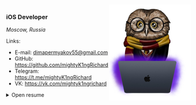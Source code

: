 <img align="right" src="Resources/owl.png" height="260px"/>  

### **iOS Developer**
_Moscow, Russia_

Links:

* E-mail: dimapermyakov55@gmail.com
* GitHub: https://github.com/mightyK1ngRichard
* Telegram: https://t.me/mightyK1ngRichard
* VK: https://vk.com/mightyk1ngrichard

<details>
  <summary> Open resume </summary>
  
### **About**
11 months of software development.

- Have backend development experience (Golang/Python/Swift), which helps me to understand overall product architecture and communicate with backend team
- Love good architecture and clear naming of things
- Can propose new features/solutions for business, estimate and write docs for them
- Could lead a small team of developers (gathering information, preparing tasks, code review)

### **Tech Stack**
- **iOS**: 
  - Swift, SwiftUI, UIKit, Vapor, SwiftData, Local Push Notifications, Figma, Proxyman, GCD/Async Await
  - Viper, MVC, MVP, MVVM/MVVM-C, CleanSwift
- **Programming languages**: Swift, Golang, Python, C/C++, JavaScript, TypeScript
- **Backend**: Golang, Swift+Vapor, Django, NodeJS, WebSocket, General Linux/Unix command-line experience, Some Amazon AWS products (S3), PostgreSQL, Postman, Swagger
- **Frontend**: React, JavaScript, TypeScript, CSS/HTML5, Redux Toolkit
- **DevOps**: Ubuntu/Alt Server, Docker, Nginx
- **Database**: Postgresql, Firebase, Mongodb, Realm, Redis, SwiftData
- **Application Layer**: HTTP, WebSocket

### **Employment history**
| Period | Description |
| - | - |
| July 2023 — Now | Junior iOS Developer at Wildberries |

### **Education**
| Period | Description |
| - | - |
| 2021 - 2025 | Bauman Moscow State University, IU5 |
| 2023 - 2024 | VK Technopark (iOS) x BMSTU |
| 2022 - 2023 | Digital Academy x BMSTU |

### **Work examples (apps)**

* #### **CakesHub**
  _iOS application | VK x BMSTU_
  
    _Stack_: SwiftUI, Firebase, SwiftData, MapKit, LocalPushNotification, WebSocket, Vapor, Async/await
    
      [ Look more](https://github.com/mightyK1ngRichard/VK-iOS-Marketplace)
<br/>

* #### **MissionControlCenterInterfaceIOS**

  _iOS application | Hackathon x BMSTU_
  
  _Stack_: SwiftUI, C#, RestAPI, Docker, S3, Postgresql

  [ Look more](https://github.com/mightyK1ngRichard/MissionControlCenterInterfaceIOS)
<br/>

* #### **RealTimeMessenger**

  _iOS application | Course work, Network technologies x BMSTU_
  
  _Stack_: SwiftUI, Vapor, WebSocket+Http protocol

  [ Look more](https://github.com/mightyK1ngRichard/RealTimeMessenger-iOS)
<br/>

* #### **WoodGrowthCourseWorkSwiftUI**

  _Macos application | Database coursework x BMSTU_
  
  _Stack_: SwiftUI, NodeJS, Docker, Postgresql

  [ Look more](https://github.com/mightyK1ngRichard/WoodGrowthCourseWorkSwiftUI)
<br/>

* #### **DevelopmentNetworkApplicationBackend**

  _FullStack Application Go+React+SwiftUI | Laboratory work x BMSTU_
  
  _Stack_: SwiftUI, Golang, Docker, Nginx, S3, Redis, Postgresql, RestAPI, Gin, Gorm, Swagger, React, Redux Toolkit

  [ Look more](https://github.com/mightyK1ngRichard/DevelopmentNetworkApplicationBackend)
<br/>

* #### **DevelopmentNetworkApplicationMobile**

  _iOS application | Laboratory work x BMSTU_
  
  _Stack_: SwiftUI, Golang, Docker, Nginx, S3, Redis, Postgresql, RestAPI

  [ Look more](https://github.com/mightyK1ngRichard/DevelopmentNetworkApplicationMobile)
<br/>

* #### **AppleWatchApp**

  _Apple watch application | Personal project_
  
  _Stack_: SwiftUI, Realm

  [ Look more](https://github.com/mightyK1ngRichard/AppleWatchApp)
<br/>

* #### **DjangoApplication**

  _Django application | Diploma project x BMSTU x Digital Academy_
  
  _Stack_: Django, Firebase, Docker, Nginx

  [ Look more](https://github.com/mightyK1ngRichard/DjangoApplication)
<br/>

</details>

<!-- <img align="right" src="" width="110"/>   -->
